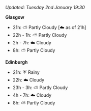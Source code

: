 *Updated: Tuesday 2nd January 19:30*

**Glasgow**

* 21h: :partly_sunny: Partly Cloudy [:cloud: as of 21h]
* 22h - 1h: :partly_sunny: Partly Cloudy
* 2h - 7h: :cloud: Cloudy
* 8h: :partly_sunny: Partly Cloudy

**Edinburgh**

* 21h: :umbrella: Rainy
* 22h: :cloud: Cloudy
* 23h - 3h: :partly_sunny: Partly Cloudy
* 4h - 7h: :cloud: Cloudy
* 8h: :partly_sunny: Partly Cloudy
